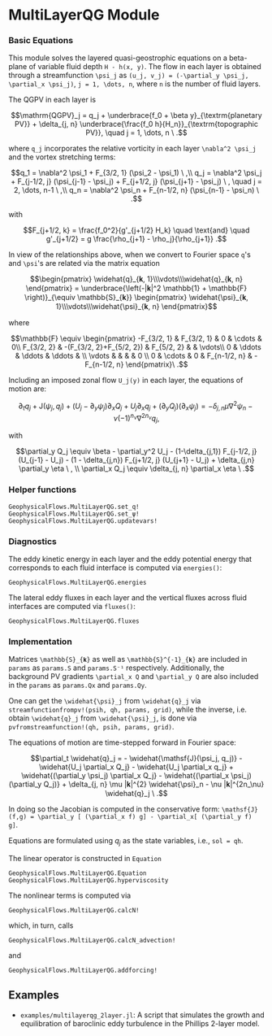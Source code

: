 # MultiLayerQG Module

### Basic Equations

This module solves the layered quasi-geostrophic equations on a beta-plane of variable fluid 
depth ``H - h(x, y)``. The flow in each layer is obtained through a streamfunction ``\psi_j`` as 
``(u_j, v_j) = (-\partial_y \psi_j, \partial_x \psi_j)``, ``j = 1, \dots, n``, where ``n`` 
is the number of fluid layers.

The QGPV in each layer is

```math
\mathrm{QGPV}_j = q_j + \underbrace{f_0 + \beta y}_{\textrm{planetary PV}} + \delta_{j, n} \underbrace{\frac{f_0 h}{H_n}}_{\textrm{topographic PV}}, \quad j = 1, \dots, n \ .
```

where ``q_j`` incorporates the relative vorticity in each layer ``\nabla^2 \psi_j`` and the 
vortex stretching terms:

```math
q_1 = \nabla^2 \psi_1 + F_{3/2, 1} (\psi_2 - \psi_1) \ ,\\
q_j = \nabla^2 \psi_j + F_{j-1/2, j} (\psi_{j-1} - \psi_j) + F_{j+1/2, j} (\psi_{j+1} - \psi_j) \ , \quad j = 2, \dots, n-1 \ ,\\
q_n = \nabla^2 \psi_n + F_{n-1/2, n} (\psi_{n-1} - \psi_n) \ .
```

with

```math
F_{j+1/2, k} = \frac{f_0^2}{g'_{j+1/2} H_k} \quad \text{and} \quad
g'_{j+1/2} = g \frac{\rho_{j+1} - \rho_j}{\rho_{j+1}} .
```

In view of the relationships above, when we convert to Fourier space ``q``'s and ``\psi``'s are 
related via the matrix equation

```math
\begin{pmatrix} \widehat{q}_{𝐤, 1}\\\vdots\\\widehat{q}_{𝐤, n} \end{pmatrix} =
\underbrace{\left(-|𝐤|^2 \mathbb{1} + \mathbb{F} \right)}_{\equiv \mathbb{S}_{𝐤}}
\begin{pmatrix} \widehat{\psi}_{𝐤, 1}\\\vdots\\\widehat{\psi}_{𝐤, n} \end{pmatrix}
```

where

```math
\mathbb{F} \equiv \begin{pmatrix}
 -F_{3/2, 1} &              F_{3/2, 1}  &   0   &  \cdots    & 0\\
  F_{3/2, 2} & -(F_{3/2, 2}+F_{5/2, 2}) & F_{5/2, 2} &       & \vdots\\
 0           &                  \ddots  &   \ddots   & \ddots & \\
 \vdots      &                          &            &        &  0 \\
 0           &       \cdots             &   0   & F_{n-1/2, n} & -F_{n-1/2, n}
\end{pmatrix}\ .
```

Including an imposed zonal flow ``U_j(y)`` in each layer, the equations of motion are:

```math
\partial_t q_j + \mathsf{J}(\psi_j, q_j ) + (U_j - \partial_y\psi_j) \partial_x Q_j +  U_j \partial_x q_j  + (\partial_y Q_j)(\partial_x \psi_j) = -\delta_{j, n} \mu \nabla^2 \psi_n - \nu (-1)^{n_\nu} \nabla^{2 n_\nu} q_j ,
```

with

```math
\partial_y Q_j \equiv \beta - \partial_y^2 U_j - (1-\delta_{j,1}) F_{j-1/2, j} (U_{j-1} - U_j) - (1 - \delta_{j,n}) F_{j+1/2, j} (U_{j+1} - U_j) + \delta_{j,n} \partial_y \eta \ , \\
\partial_x Q_j \equiv \delta_{j, n} \partial_x \eta \ .
```

### Helper functions

```@docs
GeophysicalFlows.MultiLayerQG.set_q!
GeophysicalFlows.MultiLayerQG.set_ψ!
GeophysicalFlows.MultiLayerQG.updatevars!
```

### Diagnostics

The eddy kinetic energy in each layer and the eddy potential energy that corresponds to each 
fluid interface is computed via `energies()`:

```@docs
GeophysicalFlows.MultiLayerQG.energies
```

The lateral eddy fluxes in each layer and the vertical fluxes across fluid interfaces are
computed via `fluxes()`:

```@docs
GeophysicalFlows.MultiLayerQG.fluxes
```

### Implementation

Matrices ``\mathbb{S}_{𝐤}`` as well as ``\mathbb{S}^{-1}_{𝐤}`` are included in `params` as 
`params.S` and `params.S⁻¹` respectively. Additionally, the background PV gradients 
``\partial_x Q`` and ``\partial_y Q`` are also included in the `params` as `params.Qx` and 
`params.Qy`.

One can get the ``\widehat{\psi}_j`` from ``\widehat{q}_j`` via 
`streamfunctionfrompv!(psih, qh, params, grid)`, while the inverse, i.e. obtain ``\widehat{q}_j`` from ``\widehat{\psi}_j``, is done via  `pvfromstreamfunction!(qh, psih, params, grid)`.

The equations of motion are time-stepped forward in Fourier space:

```math
\partial_t \widehat{q}_j = - \widehat{\mathsf{J}(\psi_j, q_j)}  - \widehat{U_j \partial_x Q_j} - \widehat{U_j \partial_x q_j}
+ \widehat{(\partial_y \psi_j) \partial_x Q_j}  - \widehat{(\partial_x \psi_j)(\partial_y Q_j)} + \delta_{j, n} \mu |𝐤|^{2} \widehat{\psi}_n - \nu |𝐤|^{2n_\nu} \widehat{q}_j \ .
```

In doing so the Jacobian is computed in the conservative form: ``\mathsf{J}(f,g) =
\partial_y [ (\partial_x f) g] - \partial_x[ (\partial_y f) g]``.

Equations are formulated using $q_j$ as the state variables, i.e., `sol = qh`.

The linear operator is constructed in `Equation`

```@docs
GeophysicalFlows.MultiLayerQG.Equation
GeophysicalFlows.MultiLayerQG.hyperviscosity
```

The nonlinear terms is computed via

```@docs
GeophysicalFlows.MultiLayerQG.calcN!
```
which, in turn, calls 

```@docs
GeophysicalFlows.MultiLayerQG.calcN_advection!
```
and

```@docs
GeophysicalFlows.MultiLayerQG.addforcing!
```
 
 
 ## Examples

 - `examples/multilayerqg_2layer.jl`: A script that simulates the growth and equilibration of baroclinic eddy turbulence in the Phillips 2-layer model.
